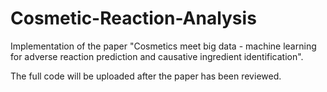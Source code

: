 # Cosmetic-Reaction-Analysis
Implementation of the paper "Cosmetics meet big data - machine learning for adverse reaction prediction and causative ingredient identification".

The full code will be uploaded after the paper has been reviewed.
